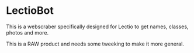 # LectioBot
This is a webscraber specifically designed for Lectio to get names, classes, photos and more.

This is a RAW product and needs some tweeking to make it more general. 
